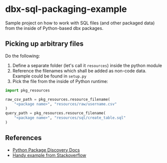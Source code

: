 # dbx-sql-packaging-example

Sample project on how to work with SQL files (and other packaged data) from the inside of Python-based dbx packages.

## Picking up arbitrary files

Do the following:

1. Define a separate folder (let's call it `resources`) inside the python module
2. Reference the filenames which shall be added as non-code data. Example could be found in `setup.py`
3. Pick the file from the inside of Python runtime:
```python
import pkg_resources

raw_csv_path = pkg_resources.resource_filename(
    "<package name>", "resources/raw/username.csv"
)
query_path = pkg_resources.resource_filename(
    "<package name>", "resources/sql/create_table.sql"
)
```

## References

- [Python Package Discovery Docs](https://setuptools.readthedocs.io/en/latest/pkg_resources.html)
- [Handy example from Stackoverflow](https://stackoverflow.com/questions/1395593/managing-resources-in-a-python-project)


